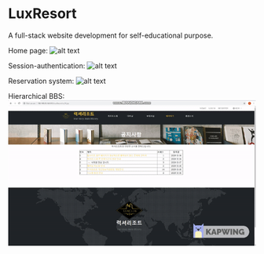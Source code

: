 # LuxResort
A full-stack website development for self-educational purpose.

Home page: 
![alt text](https://github.com/dabitk/LuxResort/blob/master/main_page.gif "Main Page")

Session-authentication:
![alt text](https://github.com/dabitk/LuxResort/blob/master/session_login.gif "Session Auth")

Reservation system:
![alt text](https://github.com/dabitk/LuxResort/blob/master/reservation_system.gif "Reservation System")

Hierarchical BBS:
![alt text](https://github.com/dabitk/LuxResort/blob/master/hierarchical_bbs.gif "Bbs")

